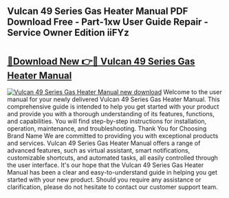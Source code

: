 ## Vulcan 49 Series Gas Heater Manual PDF Download Free - Part-1xw User Guide Repair - Service Owner Edition iiFYz

# <h2><a href="http://bc57492.oget.top/?id=Vulcan+49+Series+Gas+Heater+Manual">🔗Download New 👉🔴 Vulcan 49 Series Gas Heater Manual</a></h2>

[![Vulcan 49 Series Gas Heater Manual new download](https://i.imgur.com/5g1atiW.png)](http://bc57492.oget.top/?id=Vulcan+49+Series+Gas+Heater+Manual)
Welcome to the user manual for your newly delivered Vulcan 49 Series Gas Heater Manual. This comprehensive guide is intended to help you get started with your product and provide you with a thorough understanding of its features, functions, and capabilities. You will find step-by-step instructions for installation, operation, maintenance, and troubleshooting. Thank You for Choosing Brand Name We are committed to providing you with exceptional products and services. Vulcan 49 Series Gas Heater Manual offers a range of advanced features, such as virtual assistant, smart notifications, customizable shortcuts, and automated tasks, all easily controlled through the user interface. It's our hope that the Vulcan 49 Series Gas Heater Manual has been a clear and easy-to-understand guide in helping you get started with your new product. Should you require any assistance or clarification, please do not hesitate to contact our customer support team.

